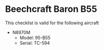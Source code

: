 # Beechcraft Baron B55

This checklist is valid for the following aircraft

* N8970M
  * Model: 95-B55
  * Serial: TC-594
